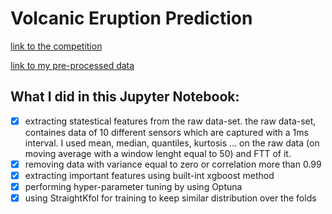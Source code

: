 # Volcanic Eruption Prediction
[link to the competition](https://www.kaggle.com/c/predict-volcanic-eruptions-ingv-oe)

[link to my pre-processed data](https://www.kaggle.com/soheild91/volcan2)

## What I did in this Jupyter Notebook:
- [x] extracting statestical features from the raw data-set. the raw data-set, containes data of 10 different sensors which are captured with a 1ms interval. I used mean, median, quantiles, kurtosis ... on the raw data (on moving average with a window lenght equal to 50) and FTT of it.
- [x] removing data with variance equal to zero or correlation more than 0.99
- [x] extracting important features using built-int xgboost method
- [x] performing hyper-parameter tuning by using Optuna
- [x] using StraightKfol for training to keep similar distribution over the folds

